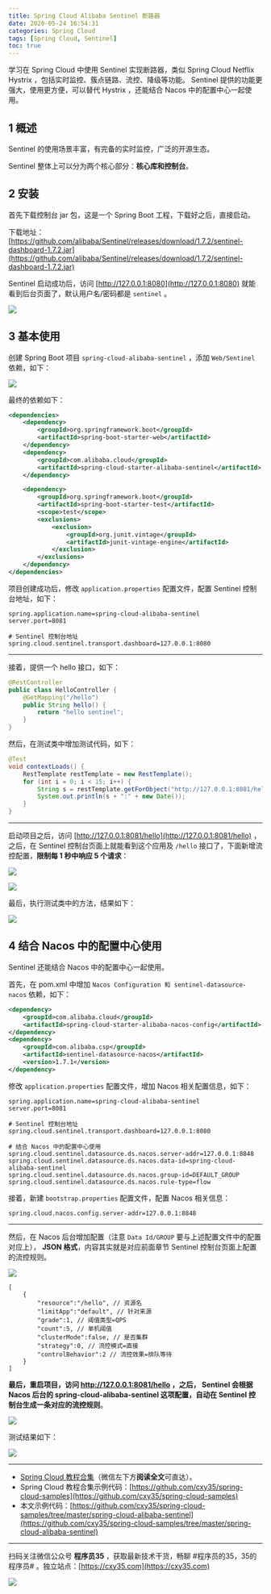 ```yaml
---
title: Spring Cloud Alibaba Sentinel 断路器
date: 2020-05-24 16:54:31
categories: Spring Cloud
tags: [Spring Cloud, Sentinel]
toc: true
---
```

学习在 Spring Cloud 中使用 Sentinel 实现断路器，类似 Spring Cloud Netflix Hystrix ，包括实时监控、簇点链路、流控、降级等功能。 Sentinel 提供的功能更强大，使用更方便，可以替代 Hystrix ，还能结合 Nacos 中的配置中心一起使用。
<!-- more -->

## 1 概述

Sentinel 的使用场景丰富，有完备的实时监控，广泛的开源生态。

Sentinel 整体上可以分为两个核心部分：**核心库和控制台**。

## 2 安装

首先下载控制台 jar 包，这是一个 Spring Boot 工程，下载好之后，直接启动。

下载地址：[https://github.com/alibaba/Sentinel/releases/download/1.7.2/sentinel-dashboard-1.7.2.jar](https://github.com/alibaba/Sentinel/releases/download/1.7.2/sentinel-dashboard-1.7.2.jar)

Sentinel 启动成功后，访问 [http://127.0.0.1:8080](http://127.0.0.1:8080) 就能看到后台页面了，默认用户名/密码都是 `sentinel` 。

![](https://oscimg.oschina.net/oscnet/up-80423f1a00b9e4428a4cfe533562914cec6.png)

## 3 基本使用

创建 Spring Boot 项目 `spring-cloud-alibaba-sentinel` ，添加 `Web/Sentinel` 依赖，如下：

![](https://oscimg.oschina.net/oscnet/up-d3e39b6d9bd49a1f4f60b8a2069675f9e34.png)

最终的依赖如下：

```xml
<dependencies>
    <dependency>
        <groupId>org.springframework.boot</groupId>
        <artifactId>spring-boot-starter-web</artifactId>
    </dependency>
    <dependency>
        <groupId>com.alibaba.cloud</groupId>
        <artifactId>spring-cloud-starter-alibaba-sentinel</artifactId>
    </dependency>

    <dependency>
        <groupId>org.springframework.boot</groupId>
        <artifactId>spring-boot-starter-test</artifactId>
        <scope>test</scope>
        <exclusions>
            <exclusion>
                <groupId>org.junit.vintage</groupId>
                <artifactId>junit-vintage-engine</artifactId>
            </exclusion>
        </exclusions>
    </dependency>
</dependencies>
```

项目创建成功后，修改 `application.properties` 配置文件，配置 Sentinel 控制台地址，如下：

```properties
spring.application.name=spring-cloud-alibaba-sentinel
server.port=8081

# Sentinel 控制台地址
spring.cloud.sentinel.transport.dashboard=127.0.0.1:8080
```

---

接着，提供一个 hello 接口，如下：

```java
@RestController
public class HelloController {
    @GetMapping("/hello")
    public String hello() {
        return "hello sentinel";
    }
}
```

然后，在测试类中增加测试代码，如下：

```java
@Test
void contextLoads() {
    RestTemplate restTemplate = new RestTemplate();
    for (int i = 0; i < 15; i++) {
        String s = restTemplate.getForObject("http://127.0.0.1:8081/hello", String.class);
        System.out.println(s + ":" + new Date());
    }
}
```

---

启动项目之后，访问 [http://127.0.0.1:8081/hello](http://127.0.0.1:8081/hello) ，之后，在 Sentinel 控制台页面上就能看到这个应用及 `/hello` 接口了，下面新增流控配置，**限制每 1 秒中响应 5 个请求**：

![](https://oscimg.oschina.net/oscnet/up-bf9d8225d95ddb5e39944953aec28ac6bad.png)

![](https://oscimg.oschina.net/oscnet/up-d3c5b4b99d5cf0b0b7c81002fa495dbed4f.png)

最后，执行测试类中的方法，结果如下：

![](https://oscimg.oschina.net/oscnet/up-3372504418f41e6bcdcc7e3ae1f6e1749ff.png)

## 4 结合 Nacos 中的配置中心使用

Sentinel 还能结合 Nacos 中的配置中心一起使用。

首先，在 pom.xml 中增加 `Nacos Configuration 和 sentinel-datasource-nacos` 依赖，如下：

```xml
<dependency>
    <groupId>com.alibaba.cloud</groupId>
    <artifactId>spring-cloud-starter-alibaba-nacos-config</artifactId>
</dependency>
<dependency>
    <groupId>com.alibaba.csp</groupId>
    <artifactId>sentinel-datasource-nacos</artifactId>
    <version>1.7.1</version>
</dependency>
```

修改 `application.properties` 配置文件，增加 Nacos 相关配置信息，如下：

```properties
spring.application.name=spring-cloud-alibaba-sentinel
server.port=8081

# Sentinel 控制台地址
spring.cloud.sentinel.transport.dashboard=127.0.0.1:8080

# 结合 Nacos 中的配置中心使用
spring.cloud.sentinel.datasource.ds.nacos.server-addr=127.0.0.1:8848
spring.cloud.sentinel.datasource.ds.nacos.data-id=spring-cloud-alibaba-sentinel
spring.cloud.sentinel.datasource.ds.nacos.group-id=DEFAULT_GROUP
spring.cloud.sentinel.datasource.ds.nacos.rule-type=flow
```

接着，新建 `bootstrap.properties` 配置文件，配置 Nacos 相关信息：

```properties
spring.cloud.nacos.config.server-addr=127.0.0.1:8848
```

---

然后，在 Nacos 后台增加配置（注意 `Data Id/GROUP` 要与上述配置文件中的配置对应上）， **JSON 格式**，内容其实就是对应前面章节 Sentinel 控制台页面上配置的流控规则。

![](https://oscimg.oschina.net/oscnet/up-ffe3e60b4db1123b76a0e8612beb7cac8b2.png)

```
[
    {
        "resource":"/hello", // 资源名
        "limitApp":"default", // 针对来源
        "grade":1, // 阈值类型=QPS
        "count":5, // 单机阈值
        "clusterMode":false, // 是否集群
        "strategy":0, // 流控模式=直接
        "controlBehavior":2 // 流控效果=排队等待
    }
]
```

**最后，重启项目，访问 http://127.0.0.1:8081/hello ，之后， Sentinel 会根据 Nacos 后台的 spring-cloud-alibaba-sentinel 这项配置，自动在 Sentinel 控制台生成一条对应的流控规则**。

![](https://oscimg.oschina.net/oscnet/up-04c549bef3e0d4f2e95fdbd7983d604bf85.png)

测试结果如下：

![](https://oscimg.oschina.net/oscnet/up-2e2393af3d9cbfa2a75cd1008ca27ddebe9.png)

---

- [Spring Cloud 教程合集](https://mp.weixin.qq.com/s/SBmcs2bxumhNz4kky1pl-A)（微信左下方**阅读全文**可直达）。
- Spring Cloud 教程合集示例代码：[https://github.com/cxy35/spring-cloud-samples](https://github.com/cxy35/spring-cloud-samples)
- 本文示例代码：[https://github.com/cxy35/spring-cloud-samples/tree/master/spring-cloud-alibaba-sentinel](https://github.com/cxy35/spring-cloud-samples/tree/master/spring-cloud-alibaba-sentinel)


---

扫码关注微信公众号 **程序员35** ，获取最新技术干货，畅聊 #程序员的35，35的程序员# 。独立站点：[https://cxy35.com](https://cxy35.com)

![](https://oscimg.oschina.net/oscnet/up-285838b9c516db5bb1ba760f292f2346078.JPEG)